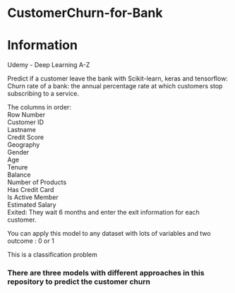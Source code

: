 # CustomerChurn-for-Bank
# Information

Udemy - Deep Learning A-Z

Predict if a customer leave the bank with Scikit-learn, keras and tensorflow:  
Churn rate of a bank: the annual percentage rate at which customers stop subscribing to a service.  

The columns in order:   
Row Number  
Customer ID  
Lastname  
Credit Score  
Geography  
Gender  
Age  
Tenure  
Balance  
Number of Products  
Has Credit Card  
Is Active Member  
Estimated Salary  
Exited: They wait 6 months and enter the exit information for each customer.  

You can apply this model to any dataset with lots of variables and two outcome : 0 or 1

This is a classification problem

### There are three models with different approaches in this repository to predict the customer churn
